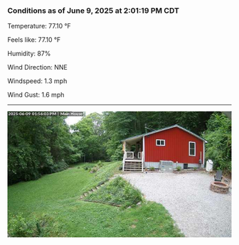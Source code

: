 ### Conditions as of June 9, 2025 at 2:01:19 PM CDT 

Temperature: 77.10 &deg;F

Feels like: 77.10 &deg;F

Humidity: 87%

Wind Direction: NNE

Windspeed: 1.3 mph

Wind Gust: 1.6 mph

---

<img src="./images/latest.jpeg"/>

